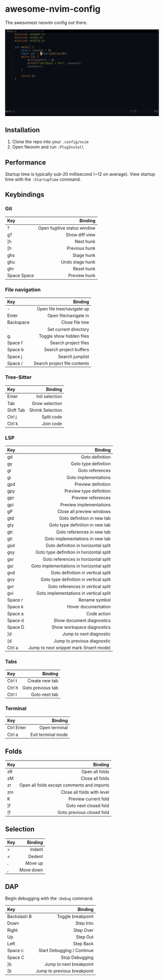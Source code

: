 # awesome-nvim-config

The awesomest neovim config out there.

![Screenshot of config](preview.png)

## Installation

1. Clone the repo into your `.config/nvim`
2. Open Neovim and run `:PlugInstall`

## Performance

Startup time is typically sub-20 millisecond (~12 on average). View startup time
with the `:StartupTime` command.

## Keybindings

### Git

| Key         |                     Binding |
| :---------- | --------------------------: |
| ?           | Open fugitive status window |
| g?          |              Show diff view |
| ]h          |                   Next hunk |
| [h          |               Previous hunk |
| ghs         |                  Stage hunk |
| ghu         |             Undo stage hunk |
| ghr         |                  Reset hunk |
| Space Space |                Preview hunk |

### File navigation

| Key       |                      Binding |
| :-------- | ---------------------------: |
| -         |   Open file tree/navigate up |
| Enter     |        Open file/navigate in |
| Backspace |              Close file tree |
| `         |        Set current directory |
| g.        |     Toggle show hidden files |
| Space f   |         Search project files |
| Space b   |       Search project buffers |
| Space j   |              Search jumplist |
| Space /   | Search project file contents |

### Tree-Sitter

| Key       |          Binding |
| :-------- | ---------------: |
| Enter     |   Init selection |
| Tab       |   Grow selection |
| Shift Tab | Shrink Selection |
| Ctrl j    |       Split code |
| Ctrl k    |        Join code |

### LSP

| Key     |                                  Binding |
| :------ | ---------------------------------------: |
| gd      |                          Goto definition |
| gy      |                     Goto type definition |
| gr      |                          Goto references |
| gi      |                     Goto implementations |
| gpd     |                       Preview definition |
| gpy     |                  Preview type definition |
| gpr     |                       Preview references |
| gpi     |                  Preview implementations |
| gP      |                Close all preview windows |
| gtd     |               Goto definition in new tab |
| gty     |          Goto type definition in new tab |
| gtr     |               Goto references in new tab |
| gti     |          Goto implementations in new tab |
| gsd     |      Goto definition in horizontal split |
| gsy     | Goto type definition in horizontal split |
| gsr     |      Goto references in horizontal split |
| gsi     | Goto implementations in horizontal split |
| gvd     |        Goto definition in vertical split |
| gvy     |   Goto type definition in vertical split |
| gvr     |        Goto references in vertical split |
| gvi     |   Goto implementations in vertical split |
| Space r |                            Rename symbol |
| Space k |                      Hover documentation |
| Space a |                              Code action |
| Space d |                Show document diagnostics |
| Space D |               Show workspace diagnostics |
| \]d     |                  Jump to next diagnostic |
| \[d     |              Jump to previous diagnostic |
| Ctrl a  |  Jump to next snippet mark (Insert mode) |

### Tabs

| Key    |           Binding |
| :----- | ----------------: |
| Ctrl t |    Create new tab |
| Ctrl h | Goto previous tab |
| Ctrl l |     Goto next tab |

### Terminal

| Key        |            Binding |
| :--------- | -----------------: |
| Ctrl Enter |      Open terminal |
| Ctrl a     | Exit terminal mode |

## Folds

| Key |                                    Binding |
| :-- | -----------------------------------------: |
| zR  |                             Open all folds |
| zM  |                            Close all folds |
| zr  | Open all folds except comments and imports |
| zm  |                 Close all folds with level |
| K   |                       Preview current fold |
| ]f  |                      Goto next closed fold |
| [f  |                  Goto previous closed fold |

## Selection

| Key |   Binding |
| :-- | --------: |
| >   |    Indent |
| <   |    Dedent |
| .   |   Move up |
| ,   | Move down |

## DAP

Begin debugging with the `:Debug` command.

| Key         |                     Binding |
| :---------- | --------------------------: |
| Backslash B |           Toggle breakpoint |
| Down        |                   Step Into |
| Right       |                   Step Over |
| Up          |                    Step Out |
| Left        |                   Step Back |
| Space c     |  Start Debugging / Continue |
| Space C     |              Stop Debugging |
| ]b          |     Jump to next breakpoint |
| [b          | Jump to previous breakpoint |
